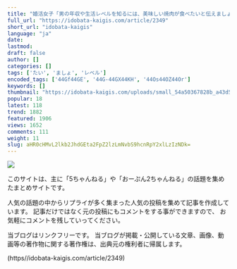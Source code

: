 ```yaml
---
title: "婚活女子「男の年収や生活レベルを知るには、美味しい焼肉が食べたいと伝えましょう。牛角に連れて行く男は論外」"
full_url: "https://idobata-kaigis.com/article/2349"
short_url: "idobata-kaigis"
language: "ja"
date: 
lastmod: 
draft: false
author: []
categories: []
tags: ['たい', 'ましょ', 'レベル']
encoded_tags: ['44Gf44GE', '44G-44GX44KH', '44Os44OZ44Or']
keywords: []
thumbnail: "https://idobata-kaigis.com/uploads/small_54a50367828b_a43d5dd681.jpg"
popular: 18
latest: 118
trend: 1882
featured: 1906
views: 1652
comments: 111
weight: 11
slug: aHR0cHMvL2lkb2JhdGEta2FpZ2lzLmNvbS9hcnRpY2xlLzIzNDk=
---
```


![](https://idobata-kaigis.com/uploads/small_54a50367828b_a43d5dd681.jpg)

<div><p class=''>このサイトは、主に「5ちゃんねる」や「おーぷん2ちゃんねる」の話題を集めたまとめサイトです。</p><p>人気の話題の中からリプライが多く集まった人気の投稿を集めて記事を作成しています。 記事だけではなく元の投稿にもコメントをする事ができますので、 お気軽にコメントを残していってください。</p><p class=''>当ブログはリンクフリーです。 当ブログが掲載・公開している文章、画像、動画等の著作物に関する著作権は、出典元の権利者に帰属します。</p></div>

(https//idobata-kaigis.com/article/2349)
